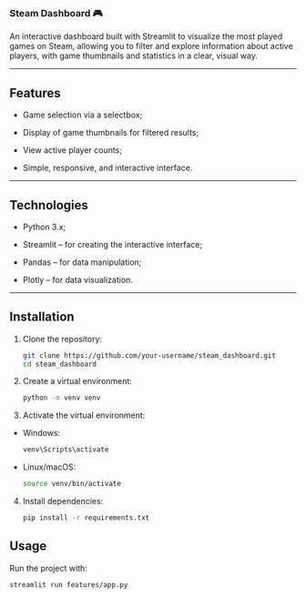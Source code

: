 ### Steam Dashboard 🎮

An interactive dashboard built with Streamlit to visualize the most played games on Steam, allowing you to filter and explore information about active players, with game thumbnails and statistics in a clear, visual way.

---

## Features

- Game selection via a selectbox;

- Display of game thumbnails for filtered results;

- View active player counts;

- Simple, responsive, and interactive interface.

---

## Technologies

- Python 3.x;

- Streamlit – for creating the interactive interface;

- Pandas – for data manipulation;

- Plotly – for data visualization.

---

## Installation

1. Clone the repository:

    ```bash
    git clone https://github.com/your-username/steam_dashboard.git
    cd steam_dashboard

2. Create a virtual environment:
    ```bash
   python -m venv venv
   
3. Activate the virtual environment:

- Windows:

    ```bash
  venv\Scripts\activate
  
- Linux/macOS:

    ```bash
  source venv/bin/activate
  
4. Install dependencies:

    ```bash
   pip install -r requirements.txt
   
## Usage

Run the project with:

   ```bash
   streamlit run features/app.py


